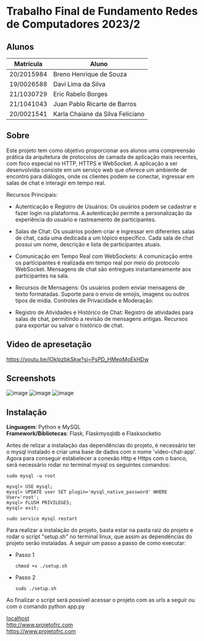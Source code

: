 # Trabalho Final de Fundamento Redes de Computadores 2023/2

## Alunos
| Matrícula  | Aluno                            |
| ---------- | -------------------------------- |
| 20/2015984 | Breno Henrique de Souza          |
| 19/0026588 | Davi Lima da Silva               |
| 21/1030729 | Eric Rabelo Borges               |
| 21/1041043 | Juan Pablo Ricarte de Barros     |
| 20/0021541 | Karla Chaiane da Silva Feliciano |

## Sobre 
Este projeto tem como objetivo proporcionar aos alunos uma compreensão prática da arquitetura de protocolos de camada de aplicação mais recentes, com foco especial no HTTP, HTTPS e WebSocket. A aplicação a ser desenvolvida consiste em um serviço web que oferece um ambiente de encontro para diálogos, onde os clientes podem se conectar, ingressar em salas de chat e interagir em tempo real.

Recursos Principais:

* Autenticação e Registro de Usuários: Os usuários podem se cadastrar e fazer login na plataforma. A autenticação permite a personalização da experiência do usuário e rastreamento de participantes.

* Salas de Chat: Os usuários podem criar e ingressar em diferentes salas de chat, cada uma dedicada a um tópico específico.
Cada sala de chat possui um nome, descrição e lista de participantes atuais.

* Comunicação em Tempo Real com WebSockets: A comunicação entre os participantes é realizada em tempo real por meio do protocolo WebSocket.
Mensagens de chat são entregues instantaneamente aos participantes na sala.

* Recursos de Mensagens: Os usuários podem enviar mensagens de texto formatadas.
Suporte para o envio de emojis, imagens ou outros tipos de mídia.
Controles de Privacidade e Moderação:

* Registro de Atividades e Histórico de Chat: Registro de atividades para salas de chat, permitindo a revisão de mensagens antigas.
Recursos para exportar ou salvar o histórico de chat.

## Video de apresetação

https://youtu.be/lOklpzbkSkw?si=PsPD_HMepMoEkHDw

## Screenshots

![image](https://github.com/rabelzx/video-chat-app/assets/79341819/00f36451-6f1e-474a-9db4-063402cfa561)
![image](https://github.com/rabelzx/video-chat-app/assets/79341819/d3f6ca2e-df54-4432-9a8b-b07e79d3825b)
![image](https://github.com/rabelzx/video-chat-app/assets/79341819/f5405e29-ee76-4c14-9673-98620d107f74)

## Instalação 
**Linguagem**: Python e MySQL<br>
**Framework/Bibliotecas**: Flask, Flaskmysqldb e Flasksocketio <br>

Antes de relizar a instalação das dependências do projeto, é necessário ter o mysql instalado e criar uma base de dados com o nome 'video-chat-app'.
Agora para conseguir estabelecer a conexão Http e Https com o banco, será necessário rodar no terminal mysql os seguintes comandos:

```mysql
sudo mysql -u root

mysql> USE mysql;
mysql> UPDATE user SET plugin='mysql_native_password' WHERE User='root';
mysql> FLUSH PRIVILEGES;
mysql> exit;

sudo service mysql restart
``````
Para realizar a instalação do projeto, basta estar na pasta raiz do projeto e rodar o script "setup.sh" no terminal linux, que assim as dependências do projeto serão instaladas. A seguir um passo a passo de como executar:

* Passo 1
    ```
    chmod +x ./setup.sh
    ```
* Passo 2
    ```
    sudo ./setup.sh
    ```

Ao finalizar o script será possivel acessar o projeto com as urls a seguir ou com o comando python app.py

[localhost](localhost) <br>
http://www.projetofrc.com <br>
https://www.projetofrc.com
